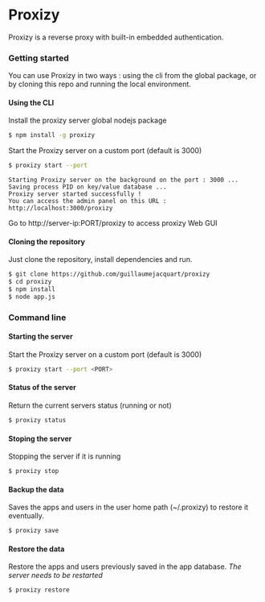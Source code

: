 # Proxizy
Proxizy is a reverse proxy with built-in embedded authentication.

### Getting started

You can use Proxizy in two ways : using the cli from the global package, or by cloning this repo and running the local environment.

#### Using the CLI
Install the proxizy server global nodejs package
```sh
$ npm install -g proxizy
```

Start the Proxizy server on a custom port (default is 3000)

```sh
$ proxizy start --port
```

```
Starting Proxizy server on the background on the port : 3000 ...
Saving process PID on key/value database ...
Proxizy server started successfully !
You can access the admin panel on this URL : http://localhost:3000/proxizy
```

Go to http://server-ip:PORT/proxizy to access proxizy Web GUI

#### Cloning the repository
Just clone the repository, install dependencies and run.
```sh
$ git clone https://github.com/guillaumejacquart/proxizy
$ cd proxizy
$ npm install
$ node app.js
```

### Command line

#### Starting the server
Start the Proxizy server on a custom port (default is 3000)

```sh
$ proxizy start --port <PORT>
```

#### Status of the server
Return the current servers status (running or not)

```sh
$ proxizy status
```

#### Stoping the server
Stopping the server if it is running

```sh
$ proxizy stop
```

#### Backup the data
Saves the apps and users in the user home path (~/.proxizy) to restore it eventually.

```sh
$ proxizy save
```

#### Restore the data
Restore the apps and users previously saved in the app database.
*The server needs to be restarted*

```sh
$ proxizy restore
```
